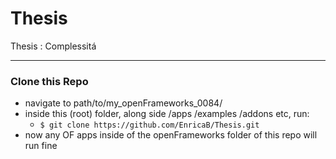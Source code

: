 # Thesis
Thesis : Complessitá

---

### Clone this Repo

* navigate to path/to/my_openFrameworks_0084/
* inside this (root) folder, along side /apps /examples /addons etc, run: 
  * `$ git clone https://github.com/EnricaB/Thesis.git`
* now any OF apps inside of the openFrameworks folder of this repo will run fine